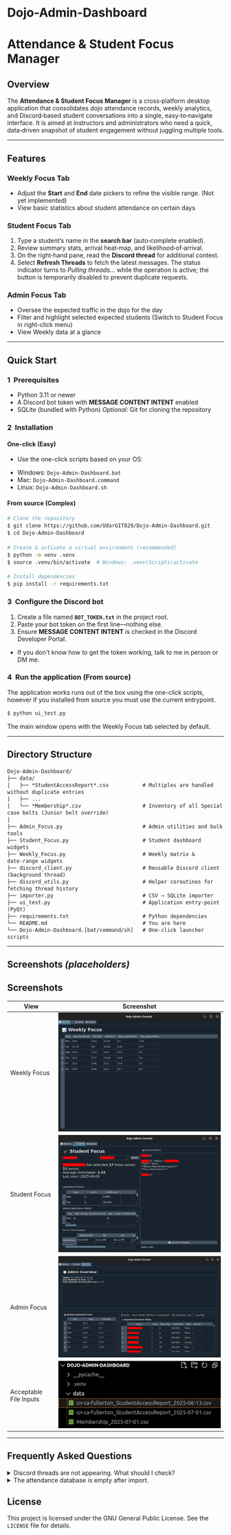 # Dojo-Admin-Dashboard
# Attendance & Student Focus Manager

## Overview

The **Attendance & Student Focus Manager** is a cross‑platform desktop application that consolidates dojo attendance records, weekly analytics, and Discord‑based student conversations into a single, easy‑to‑navigate interface.
It is aimed at instructors and administrators who need a quick, data‑driven snapshot of student engagement without juggling multiple tools.

---

## Features

### Weekly Focus Tab

* Adjust the **Start** and **End** date pickers to refine the visible range. (Not yet implemented)
* View basic statistics about student attendance on certain days

### Student Focus Tab

1. Type a student’s name in the **search bar** (auto‑complete enabled).
2. Review summary stats, arrival heat‑map, and likelihood‑of‑arrival.
3. On the right‑hand pane, read the **Discord thread** for additional context.
4. Select **Refresh Threads** to fetch the latest messages.
   The status indicator turns to *Pulling threads…* while the operation is active; the button is temporarily disabled to prevent duplicate requests.

### Admin Focus Tab

* Oversee the expected traffic in the dojo for the day
* Filter and highlight selected expected students (Switch to Student Focus in right-click menu)
* View Weekly data at a glance

---


## Quick Start

### 1  Prerequisites

* Python 3.11 or newer
* A Discord bot token with **MESSAGE CONTENT INTENT** enabled
* SQLite (bundled with Python)
  *Optional:* Git for cloning the repository

### 2  Installation 

#### One-click (Easy)
* Use the one-click scripts based on your OS:
- Windows:  `Dojo-Admin-Dashboard.bat`
- Mac:      `Dojo-Admin-Dashboard.command`
- Linux:    `Dojo-Admin-Dashboard.sh`

#### From source (Complex)

```bash
# Clone the repository
$ git clone https://github.com/UdarGIT829/Dojo-Admin-Dashboard.git
$ cd Dojo-Admin-Dashboard

# Create & activate a virtual environment (recommended)
$ python -m venv .venv
$ source .venv/bin/activate  # Windows: .venv\Scripts\activate

# Install dependencies
$ pip install -r requirements.txt
```

### 3  Configure the Discord bot

1. Create a file named **`BOT_TOKEN.txt`** in the project root.
2. Paste your bot token on the first line—nothing else.
3. Ensure **MESSAGE CONTENT INTENT** is checked in the Discord Developer Portal.

* If you don't know how to get the token working, talk to me in person or DM me.

### 4  Run the application (From source)

The application works runs out of the box using the one-click scripts, however if you installed from source you must use the current entrypoint.

```bash
$ python ui_test.py
```

The main window opens with the Weekly Focus tab selected by default.

---


## Directory Structure

```
Dojo-Admin-Dashboard/
├── data/
|   ├── *StudentAccessReport*.csv           # Multiples are handled without duplicate entries
|   ├── ...
|   └── *Membership*.csv                    # Inventory of all Special case belts (Junior belt override)
|    
├── Admin_Focus.py                          # Admin utilities and bulk tools
├── Student_Focus.py                        # Student dashboard widgets
├── Weekly_Focus.py                         # Weekly matrix & date‑range widgets
├── discord_client.py                       # Reusable Discord client (background thread)
├── discord_utils.py                        # Helper coroutines for fetching thread history
├── importer.py                             # CSV → SQLite importer
├── ui_test.py                              # Application entry‑point (PyQt)
├── requirements.txt                        # Python dependencies
└── README.md                               # You are here
└── Dojo-Admin-Dashboard.[bat/command/sh]   # One-click launcher scripts
```

---

## Screenshots *(placeholders)*

## Screenshots

| View                  | Screenshot                                                             |
| --------------------- | ---------------------------------------------------------------------- |
| Weekly Focus          | ![Weekly Focus Tab](docs/screenshots/Weekly_Focus.png)                 |
| Student Focus         | ![Student Focus Tab](docs/screenshots/Student_Focus.png)               |
| Admin Focus           | ![Admin Focus Tab](docs/screenshots/Admin_Focus.png)                   |
| Acceptable File Inputs| ![File Inputs](docs/screenshots/File_Inputs.png)                       |


---

## Frequently Asked Questions

<details>
<summary>Discord threads are not appearing. What should I check?</summary>

* Confirm the bot has *Read Message History* permission for the target channels.
* Verify that **MESSAGE CONTENT INTENT** is enabled in the Discord Developer Portal.
* Ensure the channel names match the allow‑list in `discord_utils.py`.

</details>

<details>
<summary>The attendance database is empty after import.</summary>

* Make sure the importer script points to the correct CSV directory.
* Check for schema changes; remove the database file to let the application recreate it.

</details>


## License

This project is licensed under the GNU General Public License.  See the `LICENSE` file for details.
